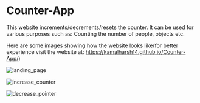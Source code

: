 # Counter-App
This website increments/decrements/resets the counter.
It can be used for various purposes such as: Counting the number of people, objects etc.

Here are some images showing how the website looks like(for better experience visit the website at: https://kamalharsh14.github.io/Counter-App/)

![landing_page](https://user-images.githubusercontent.com/60378766/172018740-58f57000-f92c-4760-9ba9-4eb510234551.jpg)

![increase_counter](https://user-images.githubusercontent.com/60378766/172018744-e33b8da0-061b-4f04-9d67-335f39727878.jpg)

![decrease_pointer](https://user-images.githubusercontent.com/60378766/172018920-41154c35-7d47-47c8-bfbd-0ee406dc1df2.jpg)
